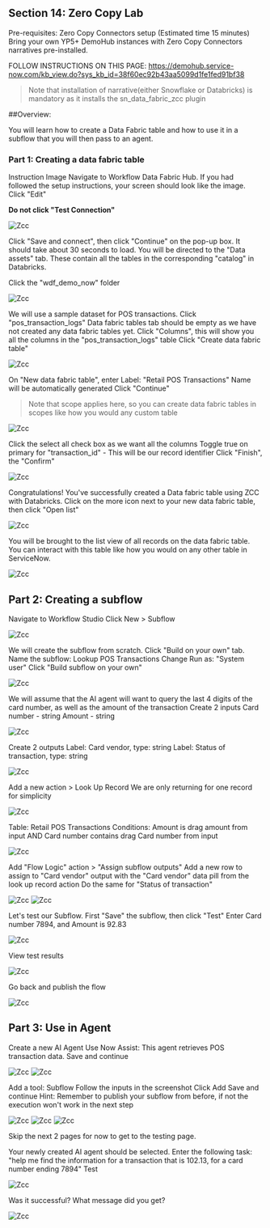 ## Section 14: Zero Copy Lab

Pre-requisites:
Zero Copy Connectors setup (Estimated time 15 minutes)
Bring your own YP5+ DemoHub instances with Zero Copy Connectors narratives pre-installed.

FOLLOW INSTRUCTIONS ON THIS PAGE: https://demohub.service-now.com/kb_view.do?sys_kb_id=38f60ec92b43aa5099d1fe1fed91bf38 

>Note that installation of narrative(either Snowflake or Databricks) is mandatory as it installs the sn_data_fabric_zcc plugin

##Overview:

You will learn how to create a Data Fabric table and how to use it in a subflow that you will then pass to an agent.

### Part 1: Creating a data fabric table


Instruction	Image
Navigate to Workflow Data Fabric Hub. If you had followed the setup instructions, your screen should look like the image. Click "Edit"

**Do not click "Test Connection"**

![Zcc](screenshots/zcc-1.png)

	
Click "Save and connect", then click "Continue" on the pop-up box. It should take about 30 seconds to load.	
You will be directed to the "Data assets" tab. These contain all the tables in the corresponding "catalog" in Databricks.

Click the "wdf_demo_now" folder	

![Zcc](screenshots/zcc-2.png)


We will use a sample dataset for POS transactions.
Click "pos_transaction_logs"
Data fabric tables tab should be empty as we have not created any data fabric tables yet.
Click "Columns", this will show you all the columns in the "pos_transaction_logs" table
Click "Create data fabric table"	


![Zcc](screenshots/zcc-3.png)


On "New data fabric table", enter Label: "Retail POS Transactions"
Name will be automatically generated
Click "Continue"

>Note that scope applies here, so you can create data fabric tables in scopes like how you would any custom table	

![Zcc](screenshots/zcc-4.png)

Click the select all check box as we want all the columns
Toggle true on primary for "transaction_id" - This will be our record identifier
Click "Finish", the "Confirm"	

![Zcc](screenshots/zcc-5.png)

Congratulations! You've successfully created a Data fabric table using ZCC with Databricks.
Click on the more icon next to your new data fabric table, then click "Open list"	

![Zcc](screenshots/zcc-6.png)

You will be brought to the list view of all records on the data fabric table. You can interact with this table like how you would on any other table in ServiceNow.	

![Zcc](screenshots/zcc-7.png)

## Part 2: Creating a subflow


Navigate to Workflow Studio
Click New > Subflow	

![Zcc](screenshots/zcc-8.png)

We will create the subflow from scratch. Click "Build on your own" tab.
Name the subflow: Lookup POS Transactions
Change Run as: "System user"
Click "Build subflow on your own"	

![Zcc](screenshots/zcc-9.png)

We will assume that the AI agent will want to query the last 4 digits of the card number, as well as the amount of the transaction
Create 2 inputs
Card number - string
Amount - string	

![Zcc](screenshots/zcc-10.png)

Create 2 outputs
Label: Card vendor, type: string
Label: Status of transaction, type: string	

![Zcc](screenshots/zcc-11.png)

Add a new action > Look Up Record
We are only returning for one record for simplicity

![Zcc](screenshots/zcc-12.png)
	
Table: Retail POS Transactions
Conditions: 
Amount is drag amount from input
AND
Card number contains drag Card number from input	

![Zcc](screenshots/zcc-13.png)

Add "Flow Logic" action > "Assign subflow outputs"
Add a new row to assign to "Card vendor" output with the "Card vendor" data pill from the look up record action
Do the same for "Status of transaction"

![Zcc](screenshots/zcc-14.png)
![Zcc](screenshots/zcc-15.png)
	
Let's test our Subflow.
First "Save" the subflow, then click "Test"
Enter Card number 7894, and Amount is 92.83	

![Zcc](screenshots/zcc-16.png)

View test results	

![Zcc](screenshots/zcc-17.png)


Go back and publish the flow	

![Zcc](screenshots/zcc-18.png)

## Part 3: Use in Agent

Create a new AI Agent
Use Now Assist: This agent retrieves POS transaction data.
Save and continue	

![Zcc](screenshots/zcc-19.png)
![Zcc](screenshots/zcc-20.png)

Add a tool: Subflow
Follow the inputs in the screenshot
Click Add
Save and continue
Hint: Remember to publish your subflow from before, if not the execution won't work in the next step	

![Zcc](screenshots/zcc-21.png)
![Zcc](screenshots/zcc-22.png)
![Zcc](screenshots/zcc-23.png)

Skip the next 2 pages for now to get to the testing page.

Your newly created AI agent should be selected. Enter the following task:
"help me find the information for a transaction that is 102.13, for a card number ending 7894"
Test	

![Zcc](screenshots/zcc-24.png)

Was it successful? What message did you get?	

![Zcc](screenshots/zcc-25.png)

